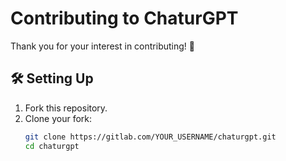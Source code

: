# Contributing to ChaturGPT

Thank you for your interest in contributing! 🎉

## 🛠 Setting Up

1. Fork this repository.
2. Clone your fork:
   ```bash
   git clone https://gitlab.com/YOUR_USERNAME/chaturgpt.git
   cd chaturgpt

